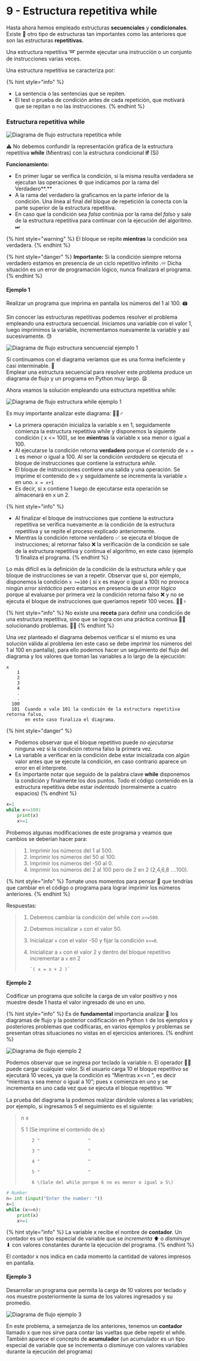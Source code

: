 # 9 - Estructura repetitiva while

  
Hasta ahora hemos empleado estructuras **secuenciales** y **condicionales**. Existe 🤖 otro tipo de estructuras tan importantes como las anteriores que son las estructuras **repetitivas.**

Una estructura repetitiva ➿ permite ejecutar una instrucción o un conjunto de instrucciones varias veces.

Una estructura repetitiva se caracteriza por:

{% hint style="info" %}
* La sentencia o las sentencias que se repiten.
* El test o prueba de condición antes de cada repetición, que motivará que se repitan o no las instrucciones.
{% endhint %}

### Estructura repetitiva while

![Diagrama de flujo estructura repetitica while](.gitbook/assets/image%20%2820%29.png)

⚠ No debemos confundir la representación gráfica de la estructura repetitiva **while** \(Mientras\) con la estructura condicional **if** \(Si\)

  
 **Funcionamiento:**

* En primer lugar se verifica la condición, si la misma resulta verdadera se ejecutan las operaciones ⚙ que indicamos por la rama del Verdadero**.**
* A la rama del verdadero la graficamos en la parte inferior de la condición. Una línea al final del bloque de repetición la conecta con la parte superior de la estructura repetitiva.
* En caso que la condición sea _falsa_ continúa por la rama del _falso_ y sale de la estructura repetitiva para continuar con la ejecución del algoritmo. ⏭ 

{% hint style="warning" %}
El bloque se repite **mientras** la condición sea verdadera.
{% endhint %}

{% hint style="danger" %}
 **Importante:** Si la condición siempre retorna verdadero estamos en presencia de un ciclo repetitivo infinito .♾ Dicha situación es un error de programación lógico, nunca finalizará el programa.
{% endhint %}

#### Ejemplo 1

Realizar un programa que imprima en pantalla los números del 1 al 100. 🖨 

Sin conocer las estructuras repetitivas podemos resolver el problema empleando una estructura secuencial. Iniciamos una variable con el valor 1, luego imprimimos la variable, incrementamos nuevamente la variable y así sucesivamente. 😓 

![Diagrama de flujo estructura sencuencial ejemplo 1](.gitbook/assets/image%20%2821%29.png)

Si continuamos con el diagrama veríamos que es una forma ineficiente y casi interminable. 🤕   
 Emplear una estructura secuencial para resolver este problema produce un diagrama de flujo y un programa en Python muy largo. 😫 

Ahora veamos la solución empleando una estructura repetitiva while:

![Diagrama de flujo estructura while ejemplo 1](.gitbook/assets/image%20%2817%29.png)

Es muy importante analizar este diagrama: 🕵🏾♂ 

*  La primera operación inicializa la variable x en 1, seguidamente comienza la estructura repetitiva while y disponemos la siguiente condición \( x &lt;= 100\), se lee **mientras** la variable x sea menor o igual a 100.
*  Al ejecutarse la condición retorna **verdadero** porque el contenido de `x = 1` es menor o igual a 100. Al ser la condición _verdadera_ se ejecuta el bloque de instrucciones que contiene la estructura _while._
* El bloque de instrucciones contiene una salida y una operación. Se imprime el contenido de `x` y seguidamente se incrementa la variable `x` en uno. `x = x+1` 
* Es decir, si x contiene 1 luego de ejecutarse esta operación se almacenará en x un 2.

{% hint style="info" %}
* Al finalizar el bloque de instrucciones que contiene la estructura repetitiva se verifica nuevamente 🔙 la condición de la estructura repetitiva y se repite el proceso explicado anteriormente.
* Mientras la condición retorne verdadero ✅ se ejecuta el bloque de instrucciones; al retornar falso ❌ la verificación de la condición se sale de la estructura repetitiva y continua el algoritmo, en este caso \(ejemplo 1\) finaliza el programa.
{% endhint %}

Lo más difícil es la definición de la condición de la estructura _while_ y que bloque de instrucciones se van a repetir. Observar que si, por ejemplo, disponemos la condición `x >=100` \( si x es mayor o igual a 100\) no provoca ningún _error sintáctico_ pero estamos en presencia de un _error lógico_ porque al evaluarse por primera vez la condición retorna falso ❌ y no se ejecuta el bloque de instrucciones que queríamos repetir 100 veces. 🤦🏾♀ 

{% hint style="info" %}
No existe una **receta** para definir una condición de una estructura repetitiva, sino que se logra con una práctica continua 💪🏾 solucionando problemas. ✍🏾 
{% endhint %}

Una vez planteado el diagrama debemos verificar si el mismo es una solución válida al problema \(en este caso se debe imprimir los números del 1 al 100 en pantalla\), para ello podemos hacer un seguimiento del flujo del diagrama y los valores que toman las variables a lo largo de la ejecución:

```text
x
	1
	2
	3
	4
	.
	.
  100
  101  Cuando x vale 101 la condición de la estructura repetitiva retorna falso, 
       en este caso finaliza el diagrama.
```

{% hint style="danger" %}
* Podemos observar que el bloque repetitivo puede _no ejecutarse_ ninguna vez si la condición retorna falso la primera vez. 
* La variable a verificar en la condición debe estar inicializada con algún valor antes que se ejecute la condición, en caso contrario aparece un error en el interprete.
* Es importante notar que seguido de la palabra clave **while** disponemos la condición y finalmente los dos puntos. Todo el código contenido en la estructura repetitiva debe estar _indentado_ \(normalmente a cuatro espacios\)
{% endhint %}

```python
x=1
while x<=100:
    print(x)  
    x+=1
```

Probemos algunas modificaciones de este programa y veamos que cambios se deberían hacer para:

> 1. Imprimir los números del 1 al 500.
> 2. Imprimir los números del 50 al 100.
> 3. Imprimir los números del -50 al 0.
> 4. Imprimir los números del 2 al 100 pero de 2 en 2 \(2,4,6,8 ....100\).

{% hint style="info" %}
Tomate unos momentos para pensar 🤔 que tendrías que cambiar en el código o programa para lograr imprimir los números anteriores.
{% endhint %}

Respuestas:

> 1. Debemos cambiar la condición del while con `x<=500`.
> 2. Debemos inicializar `x` con el valor 50.
> 3. Inicializar `x` con el valor -50 y fijar la condición `x<=0`.
> 4. Inicializar a `x` con el valor 2 y dentro del bloque repetitivo incrementar a `x` en 2
>
>        `( x = x + 2 )`

#### Ejemplo 2

Codificar un programa que solicite la carga de un valor positivo y nos muestre desde 1 hasta el valor ingresado de uno en uno.

{% hint style="info" %}
Es de **fundamental** importancia analizar 🧠 los diagramas de flujo y la posterior codificación en Python ⚕ de los ejemplos y posteriores problemas que codificaras, en varios ejemplos y problemas se presentan otras situaciones no vistas en el ejercicios anteriores.
{% endhint %}

![Diagrama de flujo ejemplo 2](.gitbook/assets/image%20%2819%29.png)

Podemos observar que se ingresa por teclado la variable n. El operador 👲🏼 puede cargar cualquier valor. Si el usuario carga 10 el bloque repetitivo se ejecutará 10 veces, ya que la condición es “Mientras x&lt;=n ”, es decir “mientras x sea menor o igual a 10”; pues x comienza en uno y se incrementa en uno cada vez que se ejecuta el bloque repetitivo. ➿ 

La prueba del diagrama la podemos realizar dándole valores a las variables; por ejemplo, si ingresamos 5 el seguimiento es el siguiente:

> n        x
>
> 5        1  \(Se imprime el contenido de x\)
>
>         2 "                  "
>
>         3 "                  "
>
>         4 "                  "
>
>         5 "                  "
>
>         6 \(Sale del while porque 6 no es menor o igual a 5\)

```python
# Number
n= int (input("Enter the number: "))
x=1
while (x<=n):
    print(x)
    x+=1
```

{% hint style="info" %}
La variable x recibe el nombre de **contador**. Un contador es un tipo especial de variable que se _incrementa_ ⬆ o _disminuye_ ⬇  con valores constantes durante la ejecución del programa. 
{% endhint %}

El contador x nos indica en cada momento la cantidad de valores impresos en pantalla.

#### Ejemplo 3

Desarrollar un programa que permita la carga de 10 valores por teclado y nos muestre posteriormente la suma de los valores ingresados y su promedio.

![Diagrama de flujo ejemplo 3](.gitbook/assets/image%20%2818%29.png)

En este problema, a semejanza de los anteriores, tenemos un **contador** llamado x que nos sirve para contar las vueltas que debe repetir el while.  
 También aparece el concepto de **acumulador** \(un acumulador es un tipo especial de variable que se incrementa o disminuye con valores variables durante la ejecución del programa\)



